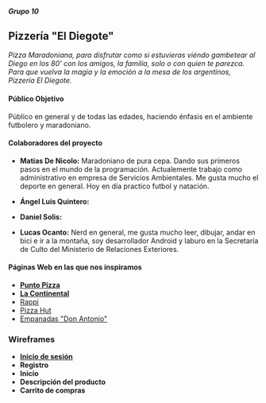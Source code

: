 #####  Grupo 10 
## Pizzería "El Diegote"

*Pizza Maradoniana, para disfrutar como si estuvieras viéndo gambetear al Diego en los 80' con los amigos, la familia, solo o con quien te parezca. Para que vuelva la magia y la emoción a la mesa de los argentinos, Pizzería El Diegote.*

#### Público Objetivo

Público en general y de todas las edades, haciendo énfasis en el ambiente futbolero y maradoniano.

#### Colaboradores del proyecto 

* **Matias De Nicolo:** Maradoniano de pura cepa. Dando sus primeros pasos en el mundo de la programación. Actualemente trabajo como administrativo en empresa de Servicios Ambientales. Me gusta mucho el deporte en general. Hoy en día practico futbol y natación.  

* **Ángel Luis Quintero:**

* **Daniel Solis:**

* **Lucas Ocanto:** Nerd en general, me gusta mucho leer, dibujar, andar en bici e ir a la montaña, soy desarrollador Android y laburo en la Secretaría de Culto del Ministerio de Relaciones Exteriores.

#### Páginas Web en las que nos inspiramos 

* **[Punto Pizza](https://www.puntopizza.com.ar/)**
* **[La Continental](https://www.lacontinental.com/)**
* [Rappi](https://www.rappi.com.ar/)
* [Pizza Hut](https://www.pizzahut.es/)
* [Empanadas "Don Antonio"](https://www.empanadasdonantonio.com/)


### Wireframes 

* **[Inicio de sesión](https://ibb.co/2MRwkmj)**
* **Registro**
* **Inicio**
* **Descripción del producto**
* **Carrito de compras**
 